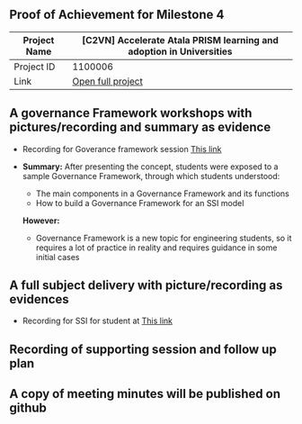 ##  Proof of Achievement for Milestone 4
|  Project Name |[C2VN] Accelerate Atala PRISM learning and adoption in Universities|
| ------------ | ------------ |
| Project ID  | 1100006 |
|  Link  |  [Open full project](https://projectcatalyst.io/funds/11/cardano-open-ecosystem/c2vn-accelerate-atala-prism-learning-and-adoption-in-universities-8d47f) |


## A governance Framework workshops with pictures/recording and summary as evidence
- Recording for Goverance framework session  [This link ](https://youtu.be/ieIXZQBM6Ig)
- **Summary:**
  After presenting the concept, students were exposed to a sample Governance Framework, through which students understood:
  - The main components in a Governance Framework and its functions
  - How to build a Governance Framework for an SSI model

  **However:**
 
   - Governance Framework is a new topic for engineering students, so it requires a lot of practice in reality and requires guidance in some initial cases
  

 
## A full subject delivery with picture/recording as evidences
- Recording for SSI for student at   [This link ](https://youtu.be/PBxlA7MnNs8)


## Recording of supporting session and follow up plan

## A copy of meeting minutes will be published on github
